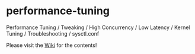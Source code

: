 # performance-tuning
Performance Tuning / Tweaking / High Concurrency / Low Latency / Kernel Tuning / Troubleshooting / sysctl.conf

Please visit the [Wiki](wiki) for the contents!
